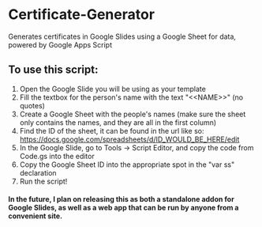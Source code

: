 # Certificate-Generator
Generates certificates in Google Slides using a Google Sheet for data, powered by Google Apps Script

## To use this script:
1. Open the Google Slide you will be using as your template
2. Fill the textbox for the person's name with the text "<\<NAME\>>" (no quotes)
3. Create a Google Sheet with the people's names (make sure the sheet only contains the names, and they are all in the first column)
4. Find the ID of the sheet, it can be found in the url like so: https://docs.google.com/spreadsheets/d/ID_WOULD_BE_HERE/edit
5. In the Google Slide, go to Tools -> Script Editor, and copy the code from Code.gs into the editor
6. Copy the Google Sheet ID into the appropriate spot in the "var ss" declaration
7. Run the script!

#### In the future, I plan on releasing this as both a standalone addon for Google Slides, as well as a web app that can be run by anyone from a convenient site.
